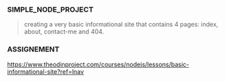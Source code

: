 ### SIMPLE_NODE_PROJECT

> creating a very basic informational site that contains 4 pages: index, about, contact-me and 404.

### ASSIGNEMENT
https://www.theodinproject.com/courses/nodejs/lessons/basic-informational-site?ref=lnav
